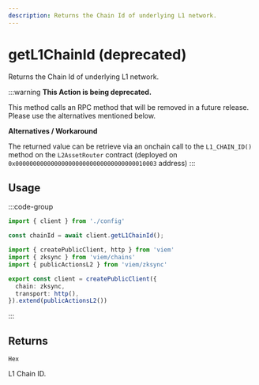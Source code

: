 ```yaml
---
description: Returns the Chain Id of underlying L1 network.
---
```


# getL1ChainId (deprecated)

Returns the Chain Id of underlying L1 network.

:::warning
**This Action is being deprecated.**

This method calls an RPC method that will be removed in a future release. Please use the alternatives mentioned below.

**Alternatives / Workaround**

The returned value can be retrieve via an onchain call to the `L1_CHAIN_ID()` method on the `L2AssetRouter` contract (deployed on `0x0000000000000000000000000000000000010003` address)
:::

## Usage

:::code-group

```ts [example.ts]
import { client } from './config'

const chainId = await client.getL1ChainId();
```

```ts [config.ts]
import { createPublicClient, http } from 'viem'
import { zksync } from 'viem/chains'
import { publicActionsL2 } from 'viem/zksync'

export const client = createPublicClient({
  chain: zksync,
  transport: http(),
}).extend(publicActionsL2())
```
:::

## Returns 

`Hex`

L1 Chain ID.
